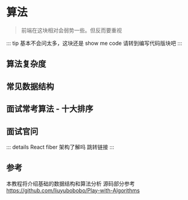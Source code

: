 # 算法

> 前端在这块相对会弱势一些。但反而要重视

::: tip
基本不会问太多，这块还是 show me code 请转到编写代码版块吧
:::

## 算法复杂度

## 常见数据结构

## 面试常考算法 - 十大排序

## 面试官问

::: details React fiber 架构了解吗
跳转链接
:::

## 参考

本教程将介绍基础的数据结构和算法分析
源码部分参考 <https://github.com/liuyubobobo/Play-with-Algorithms>
